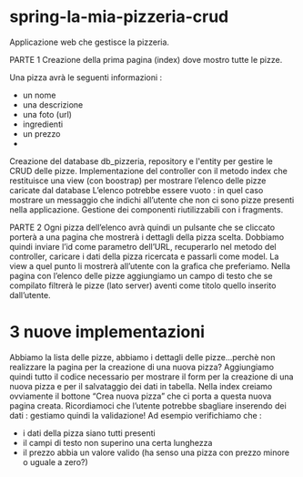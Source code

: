 # spring-la-mia-pizzeria-crud
Applicazione web che gestisce la pizzeria.

PARTE 1
Creazione della prima pagina (index) dove mostro tutte le pizze.

Una pizza avrà le seguenti informazioni :
- un nome
- una descrizione
- una foto (url)
- ingredienti
- un prezzo
- 
Creazione del database db_pizzeria, repository e l'entity per gestire le CRUD delle pizze.
Implementazione del controller con il metodo index che restituisce una view (con boostrap) per mostrare l’elenco delle pizze caricate dal database 
L’elenco potrebbe essere vuoto : in quel caso mostrare un messaggio che indichi all’utente che non ci sono pizze presenti nella applicazione.
Gestione  dei componenti riutilizzabili con i fragments.

PARTE 2
Ogni pizza dell’elenco avrà quindi un pulsante che se cliccato porterà a una pagina che mostrerà i dettagli della pizza scelta.
Dobbiamo quindi inviare l’id come parametro dell’URL, recuperarlo nel metodo del controller, caricare i dati della pizza ricercata e passarli come model.
La view a quel punto li mostrerà all’utente con la grafica che preferiamo.
Nella pagina con l’elenco delle pizze aggiungiamo un campo di testo che se compilato filtrerà le pizze (lato server) aventi come titolo quello inserito dall’utente.

# 3 nuove implementazioni 
Abbiamo la lista delle pizze, abbiamo i dettagli delle pizze...perchè non realizzare la pagina per la creazione di una nuova pizza?
Aggiungiamo quindi tutto il codice necessario per mostrare il form per la creazione di una nuova pizza e per il salvataggio dei dati in tabella.
Nella index creiamo ovviamente il bottone “Crea nuova pizza” che ci porta a questa nuova pagina creata.
Ricordiamoci che l’utente potrebbe sbagliare inserendo dei dati : gestiamo quindi la validazione!
Ad esempio verifichiamo che :
- i dati della pizza siano tutti presenti
- il campi di testo non superino una certa lunghezza
- il prezzo abbia un valore valido (ha senso una pizza con prezzo minore o uguale a zero?)
